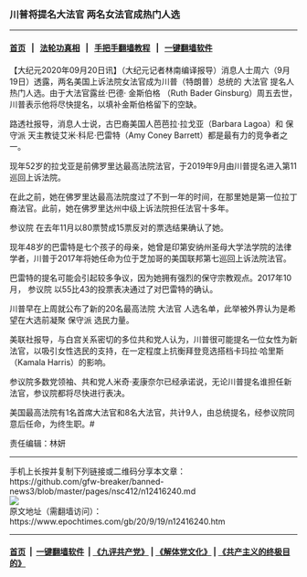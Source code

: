 ### 川普将提名大法官 两名女法官成热门人选
------------------------

#### [首页](https://github.com/gfw-breaker/banned-news3/blob/master/README.md) &nbsp;&nbsp;|&nbsp;&nbsp; [法轮功真相](https://github.com/begood0513/basic/blob/master/README.md)  &nbsp;&nbsp;|&nbsp;&nbsp; [手把手翻墙教程](https://github.com/gfw-breaker/guides/wiki)  &nbsp;&nbsp;|&nbsp;&nbsp; [一键翻墙软件](https://github.com/gfw-breaker/nogfw/blob/master/README.md)  



<div><p>
 【大纪元2020年09月20日讯】（大纪元记者林南编译报导）消息人士周六（9月19日）透露，两名美国上诉法院女法官成为川普（特朗普）总统的
 <ok href="https://www.epochtimes.com/gb/tag/%E5%A4%A7%E6%B3%95%E5%AE%98.html">
  大法官
 </ok>
 提名人热门人选。由于大法官露丝‧巴德‧
 <ok href="https://www.epochtimes.com/gb/tag/%E9%87%91%E6%96%AF%E4%BC%AF%E6%A0%BC.html">
  金斯伯格
 </ok>
 （Ruth Bader Ginsburg）周五去世，川普表示他将尽快提名，以填补金斯伯格留下的空缺。
</p>
<p>
 路透社报导，消息人士说，古巴裔美国人芭芭拉‧拉戈亚（Barbara Lagoa）和
 <ok href="https://www.epochtimes.com/gb/tag/%E4%BF%9D%E5%AE%88%E6%B4%BE.html">
  保守派
 </ok>
 天主教徒艾米‧科尼‧巴雷特（Amy Coney Barrett）都是最有力的竞争者之一。
</p>
<p>
 现年52岁的拉戈亚是前佛罗里达最高法院法官，于2019年9月由川普提名进入第11巡回上诉法院。
</p>
<p>
 在此之前，她在佛罗里达最高法院度过了不到一年的时间，在那里她是第一位拉丁裔法官。此前，她在佛罗里达州中级上诉法院担任法官十多年。
</p>
<p>
 <ok href="https://www.epochtimes.com/gb/tag/%E5%8F%82%E8%AE%AE%E9%99%A2.html">
  参议院
 </ok>
 在去年11月以80票赞成15票反对的票选结果确认了她。
</p>
<p>
 现年48岁的巴雷特是七个孩子的母亲，她曾是印第安纳州圣母大学法学院的法律学者，川普于2017年将她任命为位于芝加哥的美国联邦第七巡回上诉法院法官。
</p>
<p>
 巴雷特的提名可能会引起较多争议，因为她拥有强烈的保守宗教观点。2017年10月，
 <ok href="https://www.epochtimes.com/gb/tag/%E5%8F%82%E8%AE%AE%E9%99%A2.html">
  参议院
 </ok>
 以55比43的投票表决通过了对巴雷特的确认。
</p>
<p>
 川普早在上周就公布了新的20名最高法院
 <ok href="https://www.epochtimes.com/gb/tag/%E5%A4%A7%E6%B3%95%E5%AE%98.html">
  大法官
 </ok>
 人选名单，此举被外界认为是希望在大选前凝聚
 <ok href="https://www.epochtimes.com/gb/tag/%E4%BF%9D%E5%AE%88%E6%B4%BE.html">
  保守派
 </ok>
 选民力量。
</p>
<p>
 美联社报导，与白宫关系密切的多位共和党人认为，川普很可能提名一位女性为新法官，以吸引女性选民的支持，在一定程度上抗衡拜登竞选搭档卡玛拉‧哈里斯（Kamala Harris）的影响。
</p>
<p>
 参议院多数党领袖、共和党人米奇‧麦康奈尔已经承诺说，无论川普提名谁担任新法官，参议院都将尽快进行表决。
</p>
<p>
 美国最高法院有1名首席大法官和8名大法官，共计9人，由总统提名，经参议院同意后任命，为终生职。#
</p>
<p>
 责任编辑：林妍
</p>
</div>
<hr/>
手机上长按并复制下列链接或二维码分享本文章：<br/>
https://github.com/gfw-breaker/banned-news3/blob/master/pages/nsc412/n12416240.md <br/>
<a href='https://github.com/gfw-breaker/banned-news3/blob/master/pages/nsc412/n12416240.md'><img src='https://github.com/gfw-breaker/banned-news3/blob/master/pages/nsc412/n12416240.md.png'/></a> <br/>
原文地址（需翻墙访问）：https://www.epochtimes.com/gb/20/9/19/n12416240.htm


------------------------
#### [首页](https://github.com/gfw-breaker/banned-news3/blob/master/README.md) &nbsp;|&nbsp; [一键翻墙软件](https://github.com/gfw-breaker/nogfw/blob/master/README.md) &nbsp;| [《九评共产党》](https://github.com/gfw-breaker/9ping.md/blob/master/README.md#九评之一评共产党是什么) | [《解体党文化》](https://github.com/gfw-breaker/jtdwh.md/blob/master/README.md) | [《共产主义的终极目的》](https://github.com/gfw-breaker/gczydzjmd.md/blob/master/README.md)


<img src='http://gfw-breaker.win/banned-news3/pages/nsc412/n12416240.md' width='0px' height='0px'/>